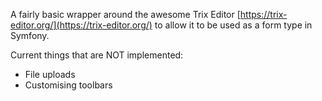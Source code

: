 A fairly basic wrapper around the awesome Trix Editor [https://trix-editor.org/](https://trix-editor.org/) to allow it to be used as a form type in Symfony.

Current things that are NOT implemented:

* File uploads
* Customising toolbars


